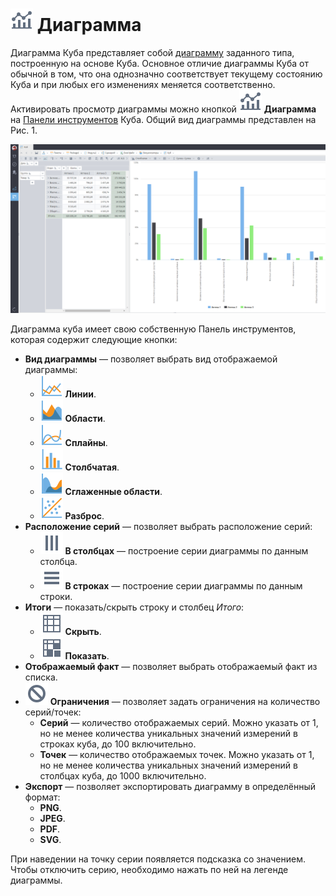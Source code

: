 # ![Диаграмма](../../images/icons/toolbar-controls/chart_default.svg) Диаграмма

Диаграмма Куба представляет собой [диаграмму](../chart/README.md) заданного типа, построенную на основе Куба. Основное отличие диаграммы Куба от обычной в том, что она однозначно соответствует текущему состоянию Куба и при любых его изменениях меняется соответственно. Активировать просмотр диаграммы можно кнопкой ![ ](../../images/icons/toolbar-controls/chart_default.svg) **Диаграмма** на [Панели инструментов](./toolbar.md) Куба. Общий вид диаграммы представлен на Рис. 1.

![Диаграмма Куба](./cube-chart.png)

Диаграмма куба имеет свою собственную Панель инструментов, которая содержит следующие кнопки:

* **Вид диаграммы** — позволяет выбрать вид отображаемой диаграммы:
  * ![Линии](../../images/icons/series_18/d1.svg) **Линии**.
  * ![Области](../../images/icons/series_18/d2.svg) **Области**.
  * ![Сплайны](../../images/icons/series_18/d3.svg) **Сплайны**.
  * ![Столбчатая](../../images/icons/series_18/d4.svg) **Столбчатая**.
  * ![Сглаженные области](../../images/icons/series_18/d5.svg) **Сглаженные области**.
  * ![Разброс](../../images/icons/series_18/d6.svg) **Разброс**.
* **Расположение серий** — позволяет выбрать расположение серий:
  * ![В столбцах](../../images/icons/toolbar-controls/columns_default.svg) **В столбцах** — построение серии диаграммы по данным столбца.
  * ![В строках](../../images/icons/toolbar-controls/rows_default.svg) **В строках** — построение серии диаграммы по данным строки.
* **Итоги** — показать/скрыть строку и столбец *Итого*:
  * ![Скрыть](../../images/icons/toolbar-controls/show-total-nor_default.svg) **Скрыть**.
  * ![Показать](../../images/icons/toolbar-controls/show-total-all_default.svg) **Показать**.
* **Отображаемый факт** — позволяет выбрать отображаемый факт из списка.
* ![Ограничения](../../images/icons/toolbar-controls/cancel_default.svg)  **Ограничения** — позволяет задать ограничения на количество серий/точек:
  * **Серий** — количество отображаемых серий. Можно указать от 1, но не менее количества уникальных значений измерений в строках куба, до 100 включительно.
  * **Точек** — количество отображаемых точек. Можно указать от 1, но не менее количества уникальных значений измерений в столбцах куба, до 1000 включительно.
* **Экспорт** — позволяет экспортировать диаграмму в определённый формат:
  * **PNG**.
  * **JPEG**.
  * **PDF**.
  * **SVG**.

При наведении на точку серии появляется подсказка со значением. Чтобы отключить серию, необходимо нажать по ней на легенде диаграммы.
